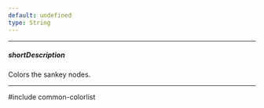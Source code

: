```yaml
---
default: undefined
type: String
---
```

---
##### shortDescription
Colors the sankey nodes.

---
#include common-colorlist